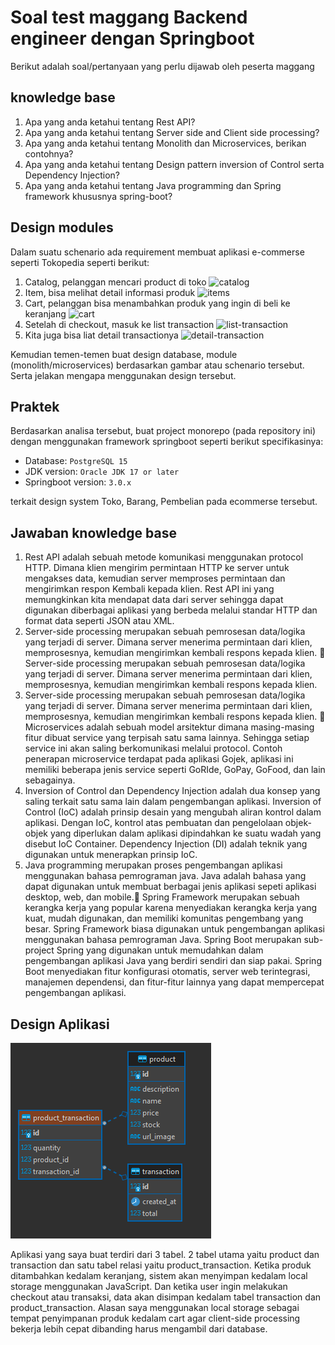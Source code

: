 # Soal test maggang Backend engineer dengan Springboot

Berikut adalah soal/pertanyaan yang perlu dijawab oleh peserta maggang

## knowledge base

1. Apa yang anda ketahui tentang Rest API?
2. Apa yang anda ketahui tentang Server side and Client side processing?
3. Apa yang anda ketahui tentang Monolith dan Microservices, berikan contohnya?
4. Apa yang anda ketahui tentang Design pattern inversion of Control serta Dependency Injection?
5. Apa yang anda ketahui tentang Java programming dan Spring framework khususnya spring-boot?

## Design modules

Dalam suatu schenario ada requirement membuat aplikasi e-commerse seperti Tokopedia seperti berikut:

1. Catalog, pelanggan mencari product di toko
    ![catalog](imgs/catalog.png)
2. Item, bisa melihat detail informasi produk
    ![items](imgs/item.png)
3. Cart, pelanggan bisa menambahkan produk yang ingin di beli ke keranjang
    ![cart](imgs/cart.png)
4. Setelah di checkout, masuk ke list transaction
    ![list-transaction](imgs/list-transaction.png)
5. Kita juga bisa liat detail transactionya
    ![detail-transaction](imgs/detail-transaction.png)

Kemudian temen-temen buat design database, module (monolith/microservices) berdasarkan gambar atau schenario tersebut. Serta jelakan mengapa menggunakan design tersebut.

## Praktek

Berdasarkan analisa tersebut, buat project monorepo (pada repository ini) dengan menggunakan framework springboot seperti berikut specifikasinya:

- Database: `PostgreSQL 15`
- JDK version: `Oracle JDK 17 or later`
- Springboot version: `3.0.x`

terkait design system Toko, Barang, Pembelian pada ecommerse tersebut.


## Jawaban knowledge base

1. Rest API adalah sebuah metode komunikasi menggunakan protocol HTTP. Dimana klien mengirim permintaan HTTP ke server untuk mengakses data, kemudian server memproses permintaan dan mengirimkan respon Kembali kepada klien. Rest API ini yang memungkinkan kita mendapat data dari server sehingga dapat digunakan diberbagai aplikasi yang berbeda melalui standar HTTP dan format data seperti JSON atau XML.
2. Server-side processing merupakan sebuah pemrosesan data/logika yang terjadi di server. Dimana server menerima permintaan dari klien, memprosesnya, kemudian mengirimkan kembali respons kepada klien. 	Server-side processing merupakan sebuah pemrosesan data/logika yang terjadi di server. Dimana server menerima permintaan dari klien, memprosesnya, kemudian mengirimkan kembali respons kepada klien.
3. Server-side processing merupakan sebuah pemrosesan data/logika yang terjadi di server. Dimana server menerima permintaan dari klien, memprosesnya, kemudian mengirimkan kembali respons kepada klien. 	Microservices adalah sebuah model arsitektur dimana masing-masing fitur dibuat service yang terpisah satu sama lainnya. Sehingga setiap service ini akan saling berkomunikasi melalui protocol. Contoh penerapan microservice terdapat pada aplikasi Gojek, aplikasi ini memiliki beberapa jenis service seperti GoRIde, GoPay, GoFood, dan lain sebagainya.
4. Inversion of Control dan Dependency Injection adalah dua konsep yang saling terkait satu sama lain dalam pengembangan aplikasi. Inversion of Control (IoC) adalah prinsip desain yang mengubah aliran kontrol dalam aplikasi. Dengan IoC, kontrol atas pembuatan dan pengelolaan objek-objek yang diperlukan dalam aplikasi dipindahkan ke suatu wadah yang disebut IoC Container. Dependency Injection (DI) adalah teknik yang digunakan untuk menerapkan prinsip IoC.
5. Java programming merupakan proses pengembangan aplikasi menggunakan bahasa pemrograman java. Java adalah bahasa yang dapat digunakan untuk membuat berbagai jenis aplikasi sepeti aplikasi desktop, web, dan mobile.	Spring Framework merupakan sebuah kerangka kerja yang popular karena menyediakan kerangka kerja yang kuat, mudah digunakan, dan memiliki komunitas pengembang yang besar. Spring Framework biasa digunakan untuk pengembangan aplikasi menggunakan bahasa pemrograman Java. Spring Boot merupakan sub-project Spring yang digunakan untuk memudahkan dalam pengembangan aplikasi Java yang berdiri sendiri dan siap pakai. Spring Boot menyediakan fitur konfigurasi otomatis, server web terintegrasi, manajemen dependensi, dan fitur-fitur lainnya yang dapat mempercepat pengembangan aplikasi.

## Design Aplikasi
![Alt text](image.png)

Aplikasi yang saya buat terdiri dari 3 tabel. 2 tabel utama yaitu product dan transaction dan satu tabel relasi yaitu product_transaction. Ketika produk ditambahkan kedalam keranjang, sistem akan menyimpan kedalam local storage menggunakan JavaScript. Dan ketika user ingin melakukan checkout atau transaksi, data akan disimpan kedalam tabel transaction dan product_transaction. Alasan saya menggunakan local storage sebagai tempat penyimpanan produk kedalam cart agar client-side processing bekerja lebih cepat dibanding harus mengambil dari database.   
